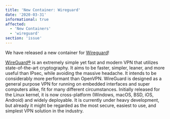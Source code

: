 ```yaml
---
title: 'New Container: Wireguard'
date: '2020-03-31'
informational: true
affected:
  - 'New Containers'
  - 'wireguard'
section: 'issue'
---
```

We have released a new container for [Wireguard](https://github.com/linuxserver/docker-wireguard)!

[WireGuard®](https://www.wireguard.com/) is an extremely simple yet fast and modern VPN that utilizes state-of-the-art cryptography. It aims to be faster, simpler, leaner, and more useful than IPsec, while avoiding the massive headache. It intends to be considerably more performant than OpenVPN. WireGuard is designed as a general purpose VPN for running on embedded interfaces and super computers alike, fit for many different circumstances. Initially released for the Linux kernel, it is now cross-platform (Windows, macOS, BSD, iOS, Android) and widely deployable. It is currently under heavy development, but already it might be regarded as the most secure, easiest to use, and simplest VPN solution in the industry.